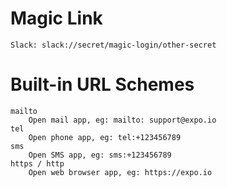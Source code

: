 # Magic Link
    Slack: slack://secret/magic-login/other-secret

# Built-in URL Schemes
    mailto	
        Open mail app, eg: mailto: support@expo.io
    tel	
        Open phone app, eg: tel:+123456789
    sms	
        Open SMS app, eg: sms:+123456789
    https / http	
        Open web browser app, eg: https://expo.io